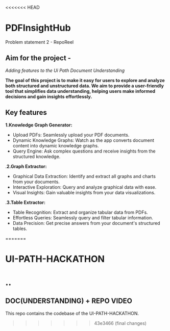 <<<<<<< HEAD
# PDFInsightHub
Problem statement 2 - RepoReel

## Aim for the project - 
*Adding features to the Ui Path Document Understanding*

**The goal of this project is to make it easy for users to explore and analyze both structured and unstructured data. We aim to provide a user-friendly tool that simplifies data understanding, helping users make informed decisions and gain insights effortlessly.**

## Key features

**1.Knowledge Graph Generator:**

-  Upload PDFs: Seamlessly upload your PDF documents.
-  Dynamic Knowledge Graphs: Watch as the app converts document content into dynamic knowledge graphs.
-  Query Engine: Ask complex questions and receive insights from the structured knowledge.

  
.**2.Graph Extractor:**

-  Graphical Data Extraction: Identify and extract all graphs and charts from your documents.
-  Interactive Exploration: Query and analyze graphical data with ease.
-  Visual Insights: Gain valuable insights from your data visualizations.

  
.**3.Table Extractor:**

-  Table Recognition: Extract and organize tabular data from PDFs.
-  Effortless Queries: Seamlessly query and filter tabular information.
-  Data Precision: Get precise answers from your document's structured tables.


=======
# UI-PATH-HACKATHON
# ..
## DOC(UNDERSTANDING) + REPO VIDEO
This repo contains the codebase of the UI-PATH-HACKATHON. 
>>>>>>> 43e3466 (final changes)
